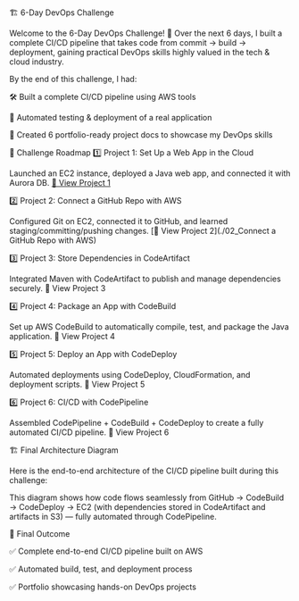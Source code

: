 🏗️ 6-Day DevOps Challenge

Welcome to the 6-Day DevOps Challenge! 🚀
Over the next 6 days, I built a complete CI/CD pipeline that takes code from commit → build → deployment, gaining practical DevOps skills highly valued in the tech & cloud industry.

By the end of this challenge, I had:

🛠️ Built a complete CI/CD pipeline using AWS tools

🤖 Automated testing & deployment of a real application

📄 Created 6 portfolio-ready project docs to showcase my DevOps skills

📌 Challenge Roadmap
1️⃣ Project 1: Set Up a Web App in the Cloud

Launched an EC2 instance, deployed a Java web app, and connected it with Aurora DB.
[📄 View Project 1](./01_Setupawebappincloud)

2️⃣ Project 2: Connect a GitHub Repo with AWS

Configured Git on EC2, connected it to GitHub, and learned staging/committing/pushing changes.
[📄 View Project 2](./02_Connect a GitHub Repo with AWS)

3️⃣ Project 3: Store Dependencies in CodeArtifact

Integrated Maven with CodeArtifact to publish and manage dependencies securely.
📄 View Project 3

4️⃣ Project 4: Package an App with CodeBuild

Set up AWS CodeBuild to automatically compile, test, and package the Java application.
📄 View Project 4

5️⃣ Project 5: Deploy an App with CodeDeploy

Automated deployments using CodeDeploy, CloudFormation, and deployment scripts.
📄 View Project 5

6️⃣ Project 6: CI/CD with CodePipeline

Assembled CodePipeline + CodeBuild + CodeDeploy to create a fully automated CI/CD pipeline.
📄 View Project 6


🏗️ Final Architecture Diagram

Here is the end-to-end architecture of the CI/CD pipeline built during this challenge:

This diagram shows how code flows seamlessly from GitHub → CodeBuild → CodeDeploy → EC2 (with dependencies stored in CodeArtifact and artifacts in S3) — fully automated through CodePipeline.


🎯 Final Outcome

✅ Complete end-to-end CI/CD pipeline built on AWS

✅ Automated build, test, and deployment process

✅ Portfolio showcasing hands-on DevOps projects
